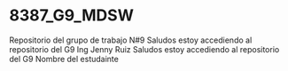 # 8387_G9_MDSW
Repositorio del grupo de trabajo N#9
Saludos estoy accediendo al repositorio del G9 Ing Jenny Ruiz
Saludos estoy accediendo al repositorio del G9 Nombre del estudainte
